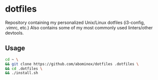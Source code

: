 # dotfiles
Repository containing my personalized Unix/Linux dotfiles (i3-config, .vimrc, etc.)
Also contains some of my most commonly used linters/other devtools.

## Usage
```bash
cd ~ \
&& git clone https://github.com/abominox/dotfiles .dotfiles \
&& cd .dotfiles \
&& ./install.sh
```
